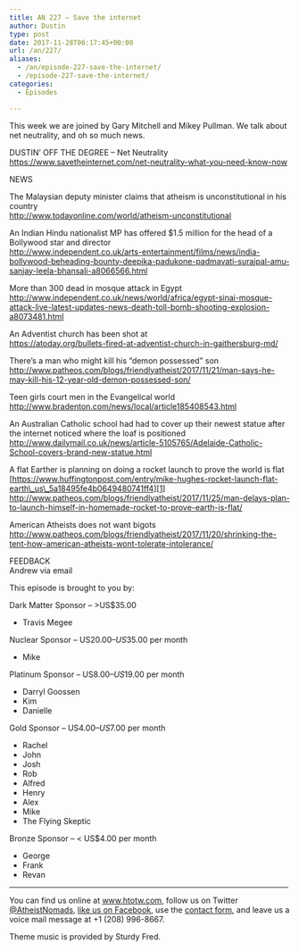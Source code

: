 ```yaml
---
title: AN 227 – Save the internet
author: Dustin
type: post
date: 2017-11-28T06:17:45+00:00
url: /an/227/
aliases:
  - /an/episode-227-save-the-internet/
  - /episode-227-save-the-internet/
categories:
  - Episodes

---
```

<div id="buzzsprout-player-10552882"></div><script src="https://www.buzzsprout.com/1983601/10552882-episode-227-save-the-internet.js?container_id=buzzsprout-player-10552882&player=small" type="text/javascript" charset="utf-8"></script>

This week we are joined by Gary Mitchell and Mikey Pullman. We talk about net neutrality, and oh so much news.
<!--more-->
DUSTIN’ OFF THE DEGREE &#8211; Net Neutrality  
<https://www.savetheinternet.com/net-neutrality-what-you-need-know-now>

NEWS

The Malaysian deputy minister claims that atheism is unconstitutional in his country  
<http://www.todayonline.com/world/atheism-unconstitutional>

An Indian Hindu nationalist MP has offered $1.5 million for the head of a Bollywood star and director  
<http://www.independent.co.uk/arts-entertainment/films/news/india-bollywood-beheading-bounty-deepika-padukone-padmavati-surajpal-amu-sanjay-leela-bhansali-a8066566.html>

More than 300 dead in mosque attack in Egypt  
<http://www.independent.co.uk/news/world/africa/egypt-sinai-mosque-attack-live-latest-updates-news-death-toll-bomb-shooting-explosion-a8073481.html>

An Adventist church has been shot at  
<https://atoday.org/bullets-fired-at-adventist-church-in-gaithersburg-md/>

There&#8217;s a man who might kill his &#8220;demon possessed&#8221; son  
<http://www.patheos.com/blogs/friendlyatheist/2017/11/21/man-says-he-may-kill-his-12-year-old-demon-possessed-son/>

Teen girls court men in the Evangelical world  
<http://www.bradenton.com/news/local/article185408543.html>

An Australian Catholic school had had to cover up their newest statue after the internet noticed where the loaf is positioned  
<http://www.dailymail.co.uk/news/article-5105765/Adelaide-Catholic-School-covers-brand-new-statue.html>

A flat Earther is planning on doing a rocket launch to prove the world is flat  
[https://www.huffingtonpost.com/entry/mike-hughes-rocket-launch-flat-earth\_us\_5a18495fe4b0649480741ff4][1]  
<http://www.patheos.com/blogs/friendlyatheist/2017/11/25/man-delays-plan-to-launch-himself-in-homemade-rocket-to-prove-earth-is-flat/>

American Atheists does not want bigots  
<http://www.patheos.com/blogs/friendlyatheist/2017/11/20/shrinking-the-tent-how-american-atheists-wont-tolerate-intolerance/>

FEEDBACK  
Andrew via email

This episode is brought to you by:

Dark Matter Sponsor – >US$35.00  
* Travis Megee  

Nuclear Sponsor – US$20.00 – US$35.00 per month  
* Mike  

Platinum Sponsor – US$8.00 – US$19.00 per month  
* Darryl Goossen  
* Kim  
* Danielle  

Gold Sponsor – US$4.00 – US$7.00 per month  
* Rachel  
* John  
* Josh  
* Rob  
* Alfred  
* Henry  
* Alex  
* Mike  
* The Flying Skeptic  

Bronze Sponsor – < US$4.00 per month  
* George  
* Frank  
* Revan

<hr width="500" />

You can find us online at <a href="https://www.htotw.com/" target="_blank" rel="noopener">www.htotw.com</a>, follow us on Twitter <a href="https://htotw.com/twitter" target="_blank" rel="noopener">@AtheistNomads</a>, <a href="https://htotw.com/facebook" target="_blank" rel="noopener">like us on Facebook</a>, use the [contact form](https://htotw.com/contact), and leave us a voice mail message at +1 (208) 996-8667.

Theme music is provided by Sturdy Fred.

 [1]: https://www.huffingtonpost.com/entry/mike-hughes-rocket-launch-flat-earth_us_5a18495fe4b0649480741ff4